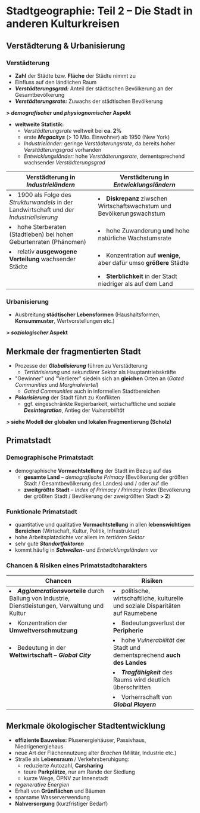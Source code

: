 # Stadtgeographie: Teil 2 – Die Stadt in anderen Kulturkreisen

## Verstädterung & Urbanisierung

### Verstädterung
- **Zahl** der Städte bzw. **Fläche** der Städte nimmt zu
- Einfluss auf den ländlichen Raum
- ***Verstädterungsgrad:*** Anteil der städtischen Bevölkerung an der Gesamtbevölkerung
- ***Verstädterungsrate:*** Zuwachs der städtischen Bevölkerung

**> *demografischer* und *physiognomischer* Aspekt**

- **weltweite Statistik:**
	- *Verstädterungsrate* weltweit bei **ca. 2%**
	- erste ***Megacitys*** (> 10 Mio. Einwohner) ab 1950 (New York)
	- *Industrieländer:* geringe *Verstädterungsrate*, da bereits hoher *Verstädterungsgrad* vorhanden
	- *Entwicklungsländer:* hohe *Verstädterungsrate*, dementsprechend wachsender *Verstädterungsgrad*

| Verstädterung in *Industrieländern* | Verstädterung in *Entwicklungsländern* |
| --- | --- |
| <li>1900 als Folge des *Strukturwandels* in der Landwirtschaft und der *Industrialisierung*</li> | <li>**Diskrepanz** ziwschen Wirtschaftswachstum und Bevölkerungswachstum</li> |
| <li>hohe Sterberaten (Stadtleben) bei hohen Geburtenraten (Phänomen)</li> | <li>hohe Zuwanderung **und** hohe natürliche Wachstumsrate</li> |
| <li>relativ **ausgewogene Verteilung** wachsender Städte</li> | <li>Konzentration auf **wenige**, aber dafür umso **größere** Städte</li> |
| | <li>**Sterblichkeit** in der Stadt niedriger als auf dem Land</li> |

### Urbanisierung
- Ausbreitung **städtischer Lebensformen** (Haushaltsformen, **Konsummuster**, Wertvorstellungen etc.)

**> *soziologischer* Aspekt**

## Merkmale der fragmentierten Stadt

- Prozesse der ***Globalisierung*** führen zu Verstädterung
	- *Tertiärisierung* und sekundärer Sektor als Hauptantriebskräfte
- "Gewinner" und "Verlierer" siedeln sich an **gleichen** Orten an (*Gated Communities* und *Marginalviertel*)
	- *Gated Communities* auch in informellen Stadtbereichen
- ***Polarisierung*** der Stadt führt zu Konflikten
	- ggf. eingeschränkte Regierbarkeit, wirtschaftliche und soziale ***Desintegration***, Antieg der *Vulnerabilität*

**> siehe Modell der globalen und lokalen Fragmentierung (Scholz)**

## Primatstadt

### Demographische Primatstadt
- demographische **Vormachtstellung** der Stadt im Bezug auf das
	- **gesamte Land** – *demografische Primacy* (Bevölkerung der größten Stadt / Gesamtbevölkerung des Landes) und / oder auf die
	- **zweitgrößte Stadt** – *Index of Primacy / Primacy Index* (Bevölkerung der größten Stadt / Bevölkerung der zweigrößten Stadt **> 2**)

### Funktionale Primatstadt
- quantitative und qualitative **Vormachtstellung** in allen **lebenswichtigen Bereichen** (Wirtschaft, Kultur, Politik, Infrastruktur)
- hohe Arbeitsplatzdichte vor allem im *tertiären Sektor*
- sehr gute ***Standortfaktoren***
- kommt häufig in ***Schwellen-*** und *Entwicklungsländern* vor

### Chancen & Risiken eines Primatstadtcharakters

| Chancen | Risiken |
| --- | --- |
| <li>***Agglomerations*vorteile** durch Ballung von Industrie, Dienstleistungen, Verwaltung und Kultur</li> | <li>politische, wirtschaftliche, kulturelle und soziale Disparitäten auf Raumebene</li> |
| <li>Konzentration der **Umweltverschmutzung**</li> | <li>Bedeutungsverlust der **Peripherie**</li> |
| <li>Bedeutung in der **Weltwirtschaft** – ***Global City***</li> | <li>hohe *Vulnerabilität* der Stadt und dementsprechend **auch des Landes**</li> |
| | <li>***Tragfähigkeit*** des Raums wird deutlich überschritten</li> |
| | <li> Vorherrschaft von ***Global Playern*** |

## Merkmale ökologischer Stadtentwicklung

- **effiziente Bauweise:** Plusenergiehäuser, Passivhaus, Niedrigenergiehaus
- neue Art der Flächennutzung alter *Brachen* (Militär, Industrie etc.)
- Straße als **Lebensraum** / Verkehrsberuhigung:
	- reduzierte Autozahl, **Carsharing**
	- teure **Parkplätze**, nur am Rande der Siedlung
	- kurze Wege, ÖPNV zur Innenstadt
- *regenerative Energien*
- Erhalt von **Grünflächen** und Bäumen
- sparsame Wasserverwendung
- **Nahversorgung** (kurzfristiger Bedarf)
<!--stackedit_data:
eyJoaXN0b3J5IjpbMjU1OTc5MDA4LC0yMDIxNjIzNTczLDY0Mj
M5NjQ4OCwxNTg2MzEyNTU0LC0xOTQxMDYyMTM3LC04MjIwMTk1
OTAsLTY4MjgwNjI0N119
-->